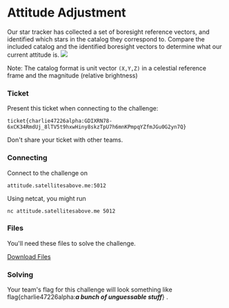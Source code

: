 # Attitude Adjustment

Our star tracker has collected a set of boresight reference vectors, and identified which stars in the catalog they correspond to. 
Compare the included catalog and the identified boresight vectors to determine what our current attitude is.
![](https://media.giphy.com/media/LMQ8I9hrBTQjWe3Yaw/giphy.gif)

Note: The catalog format is unit vector `(X,Y,Z)` in a celestial reference frame and the magnitude (relative brightness)

### Ticket

Present this ticket when connecting to the challenge:

```
ticket{charlie47226alpha:GDIXRN78-6xCK34RmdUj_8lTV5t9hxwHiny8skzTpU7h6mnKPmpqYZfmJGu0G2yn7Q}
```

Don't share your ticket with other teams.

### Connecting

Connect to the challenge on
```
attitude.satellitesabove.me:5012
```
Using netcat, you might run
```
nc attitude.satellitesabove.me 5012
```

### Files

You'll need these files to solve the challenge.

[Download Files](https://github.com/AmieDD/ADDVulcan/blob/master/Astronomy%20Astrophysics%20Astrometry%20Astrodynamics%20AAAA/Attitude%20Adjustment/test.txt)

### Solving

Your team's flag for this challenge will look something like flag{charlie47226alpha:___a bunch of unguessable stuff___} .
